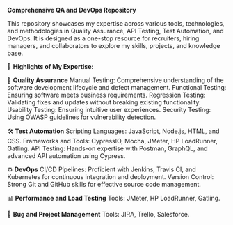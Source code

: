 **Comprehensive QA and DevOps Repository**

This repository showcases my expertise across various tools, technologies, and methodologies in Quality Assurance, API Testing, Test Automation, and DevOps. It is designed as a one-stop resource for recruiters, hiring managers, and collaborators to explore my skills, projects, and knowledge base.

🚀 **Highlights of My Expertise:**

🔎 **Quality Assurance**
Manual Testing: Comprehensive understanding of the software development lifecycle and defect management.
Functional Testing: Ensuring software meets business requirements.
Regression Testing: Validating fixes and updates without breaking existing functionality.
Usability Testing: Ensuring intuitive user experiences.
Security Testing: Using OWASP guidelines for vulnerability detection.

🛠️ **Test Automation**
Scripting Languages: JavaScript, Node.js, HTML, and CSS.
Frameworks and Tools: CypressIO, Mocha, JMeter, HP LoadRunner, Gatling.
API Testing: Hands-on expertise with Postman, GraphQL, and advanced API automation using Cypress.

⚙️ **DevOps**
CI/CD Pipelines: Proficient with Jenkins, Travis CI, and Kubernetes for continuous integration and deployment.
Version Control: Strong Git and GitHub skills for effective source code management.

📊 **Performance and Load Testing**
Tools: JMeter, HP LoadRunner, Gatling.

🧩 **Bug and Project Management**
Tools: JIRA, Trello, Salesforce.
